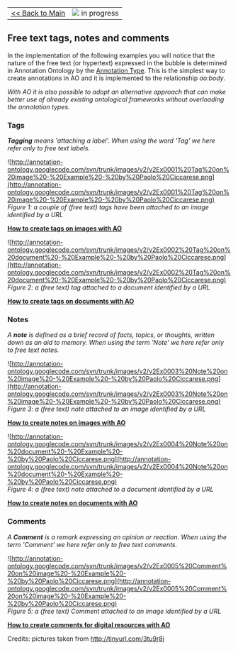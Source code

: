 <table width='100%'>
<tr>
<td>
<a href='v2Main.md'>&lt;&lt; Back to Main</a>
</td>
<td align='right'>
<img src='http://annotation-ontology.googlecode.com/svn/trunk/images/misc/in_progress.gif' /> in progress<br>
</td>
</tr>
</table>


## Free text tags, notes and comments ##

In the implementation of the following examples you will notice that the nature of the free text (or hypertext) expressed in the bubble is determined in Annotation Ontology by the [Annotation Type](v2AnnotationTypes.md). This is the simplest way to create annotations in AO and it is implemented to the relationship _ao:body_.

_With AO it is also possible to adopt an alternative approach that can make better use of already existing ontological frameworks without overloading the annotation types._

### Tags ###
_**Tagging** means 'attaching a label'. When using the word 'Tag' we here refer only to free text labels._

![http://annotation-ontology.googlecode.com/svn/trunk/images/v2/v2Ex0001%20Tag%20on%20image%20-%20Example%20-%20by%20Paolo%20Ciccarese.png](http://annotation-ontology.googlecode.com/svn/trunk/images/v2/v2Ex0001%20Tag%20on%20image%20-%20Example%20-%20by%20Paolo%20Ciccarese.png)<br />
_Figure 1: a couple of (free text) tags have been attached to an image identified by a URL_

**[How to create tags on images with AO](v2Ex0001TagOnImage.md)**

![http://annotation-ontology.googlecode.com/svn/trunk/images/v2/v2Ex0002%20Tag%20on%20document%20-%20Example%20-%20by%20Paolo%20Ciccarese.png](http://annotation-ontology.googlecode.com/svn/trunk/images/v2/v2Ex0002%20Tag%20on%20document%20-%20Example%20-%20by%20Paolo%20Ciccarese.png)<br />
_Figure 2: a (free text) tag attached to a document identified by a URL_

**[How to create tags on documents with AO](v2Ex0002TagOnDocument.md)**

### Notes ###

_A **note** is defined as a brief record of facts, topics, or thoughts, written down as an aid to memory. When using the term 'Note' we here refer only to free text notes._

![http://annotation-ontology.googlecode.com/svn/trunk/images/v2/v2Ex0003%20Note%20on%20image%20-%20Example%20-%20by%20Paolo%20Ciccarese.png](http://annotation-ontology.googlecode.com/svn/trunk/images/v2/v2Ex0003%20Note%20on%20image%20-%20Example%20-%20by%20Paolo%20Ciccarese.png)<br />
_Figure 3: a (free text) note attached to an image identified by a URL_

**[How to create notes on images with AO](v2Ex0003NoteOnImage.md)**


![http://annotation-ontology.googlecode.com/svn/trunk/images/v2/v2Ex0004%20Note%20on%20document%20-%20Example%20-%20by%20Paolo%20Ciccarese.png](http://annotation-ontology.googlecode.com/svn/trunk/images/v2/v2Ex0004%20Note%20on%20document%20-%20Example%20-%20by%20Paolo%20Ciccarese.png)<br />
_Figure 4: a (free text) note attached to a document identified by a URL_

**[How to create notes on documents with AO](v2Ex0004NoteOnDocument.md)**

### Comments ###


_A **Comment** is a remark expressing an opinion or reaction. When using the term 'Comment' we here refer only to free text comments._


![http://annotation-ontology.googlecode.com/svn/trunk/images/v2/v2Ex0005%20Comment%20on%20image%20-%20Example%20-%20by%20Paolo%20Ciccarese.png](http://annotation-ontology.googlecode.com/svn/trunk/images/v2/v2Ex0005%20Comment%20on%20image%20-%20Example%20-%20by%20Paolo%20Ciccarese.png)<br />
_Figure 5: a (free text) Comment attached to an image identified by a URL_

**[How to create comments for digital resources with AO](v2Ex0005CommentOnImage.md)**


Credits: pictures taken from http://tinyurl.com/3tu9r8j
